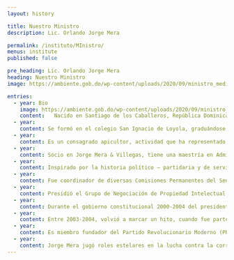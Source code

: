 ```yaml
---
layout: history

title: Nuestro Ministro
description: Lic. Orlando Jorge Mera

permalink: /instituto/MInistro/
menus: institute
published: false

pre_heading: Lic. Orlando Jorge Mera
heading: Nuestro Ministro
image: https://ambiente.gob.do/wp-content/uploads/2020/09/ministro_medioambiente_ojm-200x300.jpeg

entries:
  - year: Bio
    image: https://ambiente.gob.do/wp-content/uploads/2020/09/ministro_medioambiente_ojm-200x300.jpeg
    content:   Nacido en Santiago de los Caballeros, República Dominicana. Hijo del expresidente Salvador Jorge Blanco y de doña Asela Altagracia Mera Checo.
  - year: 
    content: Se formó en el colegio San Ignacio de Loyola, graduándose en el año 1984. Posteriormente, en el 1991, se licenció en Derecho, Summa Cum Laude, en la Pontificia Universidad Católica Madre y Maestra (PUCMM), casa de altos estudios donde ha fungido como docente en las materias de Derecho Mediático; Derecho Administrativo e Introducción al Derecho, mismas ramas que ha impartido en la Universidad Iberoamericana (UNIBE). 
  - year:     
    content: Es un consagrado apicultor, actividad que ha representado un pilar en la construcción de su compromiso con el medio ambiente y que lo ha motivado a convertirse en fiel defensor de los recursos naturales.
  - year:   
    content: Socio en Jorge Mera & Villegas, tiene una maestría en Administración de Negocios (2013) de la Universidad Domínico Americana (UNICDA). Actualmente es doctorando en Derecho de la Universidad de Externado de Colombia y PUCMM.
  - year:   
    content: Inspirado por la historia político – partidaria y de servicio público de su familia, escuchó a temprana edad el llamado a servir, a marcar un antes y un después en todas las posiciones y roles que le tocara desempeñar como es el caso de ministro de Medio Ambiente designado mediante el decreto 324-20.
  - year:   
    content: Fue coordinador de diversas Comisiones Permanentes del Senado de la República Dominicana, del 1998 al 2000. También, coordinador de la Comisión Nacional para la Protección de los Derechos de Propiedad Intelectual, representando al país en diversos escenarios mundiales de dicho ámbito.
  - year:   
    content: Presidió el Grupo de Negociación de Propiedad Intelectual del Acuerdo de Libre Comercio de las Américas (ALCA).
  - year:   
    content: Durante el gobierno constitucional 2000-2004 del presidente Hipólito Mejía, fue Presidente del Instituto Dominicano de las Telecomunicaciones (INDOTEL), con rango de Secretario de Estado, donde alcanzó el objetivo de elevar la visibilidad de las telecomunicaciones en el país como pilar de desarrollo con perspectiva de futuro.
  - year:   
    content: Entre 2003-2004, volvió a marcar un hito, cuando fue parte de la Comisión Negociadora del Tratado de Libre Comercio DR-CAFTA, que significó la integración de República Dominicana a este importante tratado comercial, propiciando los pilares del desarrollo sostenible y el impacto social de estos acuerdos, en particular en los sectores más vulnerables.
  - year:   
    content: Es miembro fundador del Partido Revolucionario Moderno (PRM), del cual fue su presidente en funciones, desde el 2015 al año 2019. En marzo del 2019 asumió́ la posición de delegado político ante la Junta Central Electoral.
  - year:   
    content: Jorge Mera jugó roles estelares en la lucha contra la corrupción y el fin de la impunidad, dos de los pilares esenciales de la campaña que llevó al Partido Revolucionario Moderno a ser ganador en primera vuelta.
---    
```


